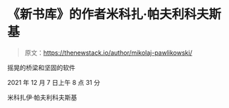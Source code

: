 # 《新书库》的作者米科扎·帕夫利科夫斯基

> 原文：<https://thenewstack.io/author/mikolaj-pawlikowski/>

摇晃的桥梁和坚固的软件

2021 年 12 月 7 日上午 8 点 31 分

米科扎伊·帕夫利科夫斯基